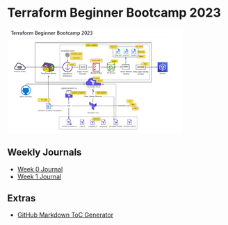 # Terraform Beginner Bootcamp 2023

<img src="image.png" style="width: 80%; height: 80%;" />



## Weekly Journals
- [Week 0 Journal](journal/week0.md)
- [Week 1 Journal](journal/week1.md)

## Extras
- [GitHub Markdown ToC Generator](https://ecotrust-canada.github.io/markdown-toc/)
